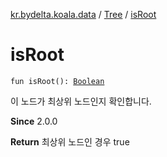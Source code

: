 [kr.bydelta.koala.data](../index.md) / [Tree](index.md) / [isRoot](./is-root.md)

# isRoot

`fun isRoot(): `[`Boolean`](https://kotlinlang.org/api/latest/jvm/stdlib/kotlin/-boolean/index.html)

이 노드가 최상위 노드인지 확인합니다.

**Since**
2.0.0

**Return**
최상위 노드인 경우 true

